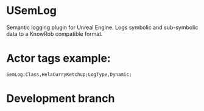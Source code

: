 # USemLog

Semantic logging plugin for Unreal Engine. Logs symbolic and sub-symbolic data to a KnowRob compatible format.

# Actor tags example:

	SemLog:Class,HelaCurryKetchup;LogType,Dynamic;

# Development branch
